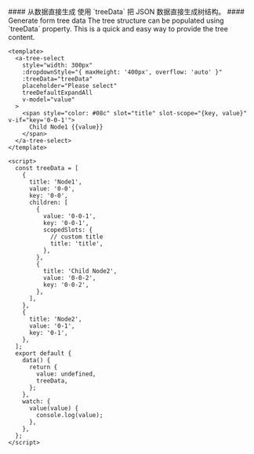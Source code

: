 <cn>
#### 从数据直接生成
使用 `treeData` 把 JSON 数据直接生成树结构。
</cn>

<us>
#### Generate form tree data
The tree structure can be populated using `treeData` property. This is a quick and easy way to provide the tree content.
</us>

```tpl
<template>
  <a-tree-select
    style="width: 300px"
    :dropdownStyle="{ maxHeight: '400px', overflow: 'auto' }"
    :treeData="treeData"
    placeholder="Please select"
    treeDefaultExpandAll
    v-model="value"
  >
    <span style="color: #08c" slot="title" slot-scope="{key, value}" v-if="key='0-0-1'">
      Child Node1 {{value}}
    </span>
  </a-tree-select>
</template>

<script>
  const treeData = [
    {
      title: 'Node1',
      value: '0-0',
      key: '0-0',
      children: [
        {
          value: '0-0-1',
          key: '0-0-1',
          scopedSlots: {
            // custom title
            title: 'title',
          },
        },
        {
          title: 'Child Node2',
          value: '0-0-2',
          key: '0-0-2',
        },
      ],
    },
    {
      title: 'Node2',
      value: '0-1',
      key: '0-1',
    },
  ];
  export default {
    data() {
      return {
        value: undefined,
        treeData,
      };
    },
    watch: {
      value(value) {
        console.log(value);
      },
    },
  };
</script>
```
